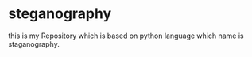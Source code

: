 # steganography
this is my Repository which is based on python language which name is staganography.
